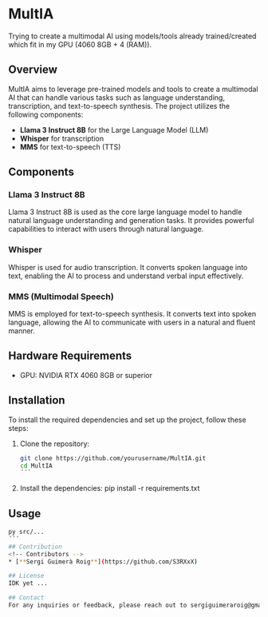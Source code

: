 # MultIA

Trying to create a multimodal AI using models/tools already trained/created which fit in my GPU (4060 8GB + 4 (RAM)).

## Overview

MultIA aims to leverage pre-trained models and tools to create a multimodal AI that can handle various tasks such as language understanding, transcription, and text-to-speech synthesis. The project utilizes the following components:

- **Llama 3 Instruct 8B** for the Large Language Model (LLM)
- **Whisper** for transcription
- **MMS** for text-to-speech (TTS)

## Components

### Llama 3 Instruct 8B
Llama 3 Instruct 8B is used as the core large language model to handle natural language understanding and generation tasks. It provides powerful capabilities to interact with users through natural language.

### Whisper
Whisper is used for audio transcription. It converts spoken language into text, enabling the AI to process and understand verbal input effectively.

### MMS (Multimodal Speech)
MMS is employed for text-to-speech synthesis. It converts text into spoken language, allowing the AI to communicate with users in a natural and fluent manner.

## Hardware Requirements

- GPU: NVIDIA RTX 4060 8GB or superior

## Installation

To install the required dependencies and set up the project, follow these steps:

1. Clone the repository:
   ```sh
   git clone https://github.com/yourusername/MultIA.git
   cd MultIA
   ´´´
2. Install the dependencies:
   pip install -r requirements.txt

## Usage
 ```sh
py src/...
´´´
## Contribution
<!-- Contributors -->
* [**Sergi Guimerà Roig**](https://github.com/S3RXxX)

## License
IDK yet ...

## Contact
For any inquiries or feedback, please reach out to sergiguimeraroig@gmail.com.
